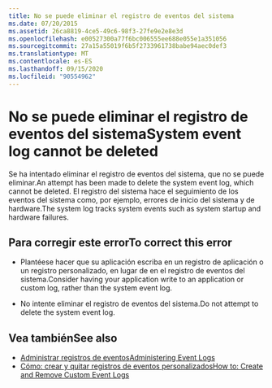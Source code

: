 ```yaml
---
title: No se puede eliminar el registro de eventos del sistema
ms.date: 07/20/2015
ms.assetid: 26ca8819-4ce5-49c6-98f3-27fe9e2e8e3d
ms.openlocfilehash: e00527300a77f6bc006555ee688e055e1a351056
ms.sourcegitcommit: 27a15a55019f6b5f2733961738babe94aec0def3
ms.translationtype: MT
ms.contentlocale: es-ES
ms.lasthandoff: 09/15/2020
ms.locfileid: "90554962"
---
```

# <a name="system-event-log-cannot-be-deleted"></a><span data-ttu-id="917ee-102">No se puede eliminar el registro de eventos del sistema</span><span class="sxs-lookup"><span data-stu-id="917ee-102">System event log cannot be deleted</span></span>
<span data-ttu-id="917ee-103">Se ha intentado eliminar el registro de eventos del sistema, que no se puede eliminar.</span><span class="sxs-lookup"><span data-stu-id="917ee-103">An attempt has been made to delete the system event log, which cannot be deleted.</span></span> <span data-ttu-id="917ee-104">El registro del sistema hace el seguimiento de los eventos del sistema como, por ejemplo, errores de inicio del sistema y de hardware.</span><span class="sxs-lookup"><span data-stu-id="917ee-104">The system log tracks system events such as system startup and hardware failures.</span></span>  
  
## <a name="to-correct-this-error"></a><span data-ttu-id="917ee-105">Para corregir este error</span><span class="sxs-lookup"><span data-stu-id="917ee-105">To correct this error</span></span>  
  
- <span data-ttu-id="917ee-106">Plantéese hacer que su aplicación escriba en un registro de aplicación o un registro personalizado, en lugar de en el registro de eventos del sistema.</span><span class="sxs-lookup"><span data-stu-id="917ee-106">Consider having your application write to an application or custom log, rather than the system event log.</span></span>  
  
- <span data-ttu-id="917ee-107">No intente eliminar el registro de eventos del sistema.</span><span class="sxs-lookup"><span data-stu-id="917ee-107">Do not attempt to delete the system event log.</span></span>  
  
## <a name="see-also"></a><span data-ttu-id="917ee-108">Vea también</span><span class="sxs-lookup"><span data-stu-id="917ee-108">See also</span></span>

- <span data-ttu-id="917ee-109">[Administrar registros de eventos](/previous-versions/visualstudio/visual-studio-2008/4f69axw4(v=vs.90))</span><span class="sxs-lookup"><span data-stu-id="917ee-109">[Administering Event Logs](/previous-versions/visualstudio/visual-studio-2008/4f69axw4(v=vs.90))</span></span>
- <span data-ttu-id="917ee-110">[Cómo: crear y quitar registros de eventos personalizados](/previous-versions/visualstudio/visual-studio-2008/49dwckkz(v=vs.90))</span><span class="sxs-lookup"><span data-stu-id="917ee-110">[How to: Create and Remove Custom Event Logs](/previous-versions/visualstudio/visual-studio-2008/49dwckkz(v=vs.90))</span></span>
